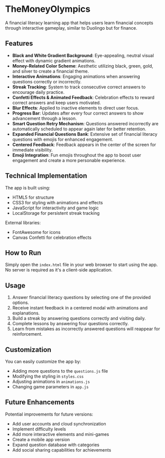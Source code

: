 # TheMoneyOlympics

A financial literacy learning app that helps users learn financial concepts through interactive gameplay, similar to Duolingo but for finance.

## Features

- **Black and White Gradient Background**: Eye-appealing, neutral visual effect with dynamic gradient animations.
- **Money-Related Color Scheme**: Aesthetic utilizing black, green, gold, and silver to create a financial theme.
- **Interactive Animations**: Engaging animations when answering questions correctly or incorrectly.
- **Streak Tracking**: System to track consecutive correct answers to encourage daily practice.
- **Confetti Effects & Animated Feedback**: Celebration effects to reward correct answers and keep users motivated.
- **Blur Effects**: Applied to inactive elements to direct user focus.
- **Progress Bar**: Updates after every four correct answers to show advancement through a lesson.
- **Smart Question Retry Mechanism**: Questions answered incorrectly are automatically scheduled to appear again later for better retention.
- **Expanded Financial Questions Bank**: Extensive set of financial literacy questions with emojis for enhanced engagement.
- **Centered Feedback**: Feedback appears in the center of the screen for immediate visibility.
- **Emoji Integration**: Fun emojis throughout the app to boost user engagement and create a more personable experience.

## Technical Implementation

The app is built using:
- HTML5 for structure
- CSS3 for styling with animations and effects
- JavaScript for interactivity and game logic
- LocalStorage for persistent streak tracking

External libraries:
- FontAwesome for icons
- Canvas Confetti for celebration effects

## How to Run

Simply open the `index.html` file in your web browser to start using the app. No server is required as it's a client-side application.

## Usage

1. Answer financial literacy questions by selecting one of the provided options.
2. Receive instant feedback in a centered modal with animations and explanations.
3. Build a streak by answering questions correctly and visiting daily.
4. Complete lessons by answering four questions correctly.
5. Learn from mistakes as incorrectly answered questions will reappear for reinforcement.

## Customization

You can easily customize the app by:
- Adding more questions to the `questions.js` file
- Modifying the styling in `styles.css` 
- Adjusting animations in `animations.js`
- Changing game parameters in `app.js`

## Future Enhancements

Potential improvements for future versions:
- Add user accounts and cloud synchronization
- Implement difficulty levels
- Add more interactive elements and mini-games
- Create a mobile app version
- Expand question database with categories
- Add social sharing capabilities for achievements 